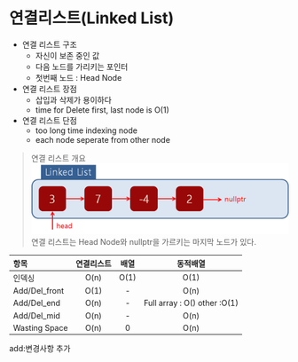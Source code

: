 
<h1><b> 연결리스트(Linked List) </b> </h1>

- 연결 리스트 구조
  - 자신이 보존 중인 값
  - 다음 노드를 가리키는 포인터
  - 첫번째 노드 : Head Node
- 연결 리스트 장점
  - 삽입과 삭제가 용이하다
  - time for Delete first, last node is O(1)
- 연결 리스트 단점
  - too long time indexing node
  - each node seperate from other node 
> 연결 리스트 개요
> ![Linkded List1](./Picture/Linked_list.png)  
연결 리스트는 Head Node와 nullptr을 가르키는 마지막 노드가 있다.

항목|연결리스트|배열|동적배열
:----|:----:|:----:|:----:
인덱싱|O(n)|O(1)|O(1)
Add/Del_front|O(1)|-|O(n)
Add/Del_end|O(n)|-|Full array : O()  other :O(1)
Add/Del_mid|O(n)|-|O(n)
Wasting Space|O(n)|0|O(n)


add:변경사항 추가
